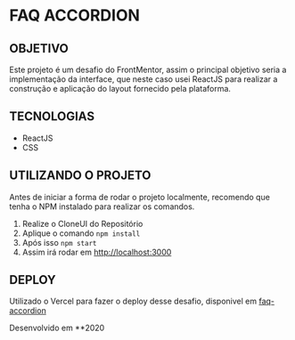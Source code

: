# FAQ ACCORDION



## OBJETIVO

Este projeto é um desafio do FrontMentor, assim o principal objetivo seria a implementação da interface, que neste caso usei ReactJS para realizar a construção e aplicação do layout fornecido pela plataforma.

## TECNOLOGIAS
 - ReactJS
 - CSS


## UTILIZANDO O PROJETO
  Antes de iniciar a forma de rodar o projeto localmente, recomendo que tenha o NPM instalado para realizar os comandos.
  1. Realize o CloneUI do Repositório
  2. Aplique o comando `npm install`
  3. Após isso `npm start`
  4. Assim irá rodar em [http://localhost:3000](http://localhost:3000)

## DEPLOY
 Utilizado o Vercel para fazer o deploy desse desafio, disponivel em [faq-accordion](https://faq-accordion-five.vercel.app/)

Desenvolvido em **2020
